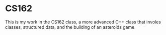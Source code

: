 CS162
=====
This is my work in the CS162 class, a more advanced C++ class that involes classes, structured data, and the building of an asteroids game.
